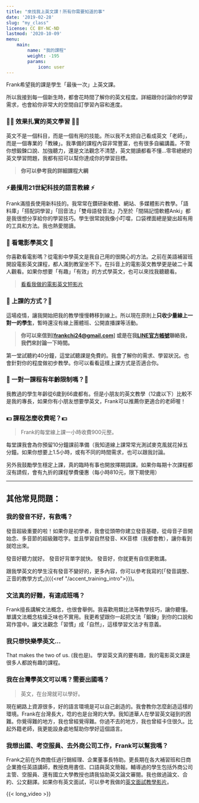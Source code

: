 ```yaml
---
title: "來找我上英文課！所有你需要知道的事"
date: '2019-02-28'
slug: "my_class"
license: CC BY-NC-ND
lastmod: '2020-10-09'
menu:
    main:
        name: "我的課程" 
        weight: -195
        params:
            icon: user
---
```


Frank希望我的課是學生「最後一次」上英文課。

所以我接到每一個新生時，都會花時間了解你的英文程度。詳細跟你討論你的學習需求，也會給你非常大的空間自訂學習內容和進度。

### 💪💪 效果扎實的英文學習 💪💪
英文不是一個科目，而是一個有用的技能。所以我不太把自己看成英文「老師」，而是一個專業的「教練」。我準備的課程內容非常豐富，也有很多自編講義。不管你想鍛鍊口說、加強聽力，還是文法觀念不清楚，英文閱讀都看不懂...零零總總的英文學習問題，我都有招可以幫你達成你的學習目標。

> **你可以參考我的詳細課程大綱**

### ⚡最擅用21世紀科技的語言教練 ⚡
Frank滿擅長使用新科技的。我常常在鑽研新軟體、網站、多媒體影片教學。「語料庫」「搭配詞學習」「回音法」「雙母語發音法」乃至於「間隔記憶軟體Anki」都是我很想分享給你的學習技巧。學生很常說我像小叮噹，口袋裡面總是變出超有用的工具和方法。我也熱愛閱讀。

### 🍿 看電影學英文 🍿 
你喜歡看電影嗎？從電影中學英文是我自己用的很開心的方法。之前在美語補習班開設電影英文課程，都人滿到教室坐不下。在抖音上的電影英文教學更是破二十萬人觀看。如果你想要「有趣」「有效」的方式學英文，也可以來找我聽聽看。

>[看看我做的電影英文短影片](https://www.youtube.com/watch?v=Ml7uALkQyz4)


### 📧 上課的方式？📧
這場疫情，讓我開始把我的教學慢慢轉移到線上。所以現在原則上**只收少量線上一對一的學生**，暫時還沒有線上團體班、公開直播課等活動。

>**你可以來信到[frankchi24@gmail.com] 或是在我[LINE官方帳號](https://liff.line.me/1645278921-kWRPP32q/?accountId=648whrat)聯絡我，我們來討論一下時間。**

第一堂試聽約40分鐘，這堂試聽課是免費的。我會了解你的需求、學習狀況。也會針對你的程度做初步教學。你可以看看這樣上課方式是否適合你。

### 🚸 一對一課程有年齡限制嗎？🚸
我教過的學生年齡從6歲到66歲都有。但是小朋友的英文教學（12歲以下）比較不是我的專長，如果你有小朋友想要學英文，Frank可以推薦你更適合的老師喔！

### 💵 課程怎麼收費呢？💵

> Frank的每堂線上課一小時收費900元整。

每堂課我會為你預留10分鐘課前準備（我知道線上課常常光測試麥克風就花掉五分鐘。如果你想要上1.5小時，或有不同的時間需求，也可以跟我討論。

另外我鼓勵學生穩定上課，真的臨時有事也開放擇期調課。如果你每期十次課程都沒有請假，會有九折的課程學費優惠（每小時810元，限下期使用）

---

## 其他常見問題：
### 我的發音不好，有救嗎？
發音超級重要的啦！如果你是初學者，我會從頭帶你建立發音基礎，從母音子音開始念、多音節的超級難唸字。並且學習自然發音、KK音標（我都會教），讓你看到就唸出來。

發音好聽力就好。
發音好背單字就快。
發音好，你就更有自信更敢講。

跟我學英文的學生沒有發音不變好的，更多內容，你可以參考我寫的[「發音調整、正音的教學方式」]({{<ref "/accent_training_intro">}})。

### 文法真的好難，有速成班嗎？
Frank擅長講解文法概念，也很會舉例。我喜歡用類比法等教學技巧，讓你聽懂。單講文法概念枯燥乏味也不實用。我更希望跟你一起把文法「鍛鍊」到你的口說和寫作當中。讓文法觀念「習慣」成「自然」，這樣學習文法才有意義。

### 我只想快樂學英文...
That makes the two of us. (我也是)。
學習英文真的要有趣，我的電影英文課是很多人都說有趣的課程。

### 我在台灣學英文可以嗎？需要出國嗎？
>英文，在台灣就可以學好。

現在網路上資源很多，好的語言環境是可以自己創造的。我會教你怎麼創造這樣的環境。Frank在台灣長大，唸的也是台灣的大學。我知道華人在學習英文碰到的困難。你覺得難的地方，我也曾經覺得難。你過不去的地方，我也曾經卡住很久。比起外籍老師，我更能設身處地幫助你學好這個語言。




### 我想出國、考空服員、去外商公司工作，Frank可以幫我嗎？
Frank之前在外商擔任過行銷經理、企業董事長特助。更長期在各大補習班和日商企業擔任英語講師，教授商用書信、口語與英文簡報。輔導過的學生包括外商公司主管、空服員、還有國立大學教授也請我協助英文論文審閱。我也做過論文、合約、公文翻譯。如果你有英文面試，可以參考我做的[英文面試教學影片](https://www.youtube.com/watch?v=vnhOTanZ1IM)。

{{< long_video >}}








